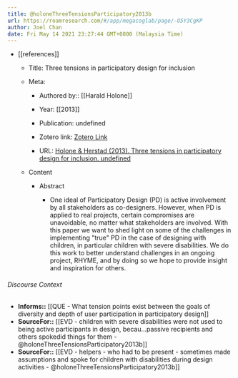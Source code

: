 ```yaml
---
title: @holoneThreeTensionsParticipatory2013b
url: https://roamresearch.com/#/app/megacoglab/page/-O5Y3CgKP
author: Joel Chan
date: Fri May 14 2021 23:27:44 GMT+0800 (Malaysia Time)
---
```


- [[references]]

    - Title: Three tensions in participatory design for inclusion

    - Meta:

        - Authored by:: [[Harald Holone]]

        - Year: [[2013]]

        - Publication: undefined

        - Zotero link: [Zotero Link](zotero://select/items/7_99KV8VTP)

        - URL: [Holone & Herstad (2013). Three tensions in participatory design for inclusion. undefined](https://doi.org/10.1145/2470654.2481401)

    - Content

        - Abstract

            - One ideal of Participatory Design (PD) is active involvement by all stakeholders as co-designers. However, when PD is applied to real projects, certain compromises are unavoidable, no matter what stakeholders are involved. With this paper we want to shed light on some of the challenges in implementing "true" PD in the case of designing with children, in particular children with severe disabilities. We do this work to better understand challenges in an ongoing project, RHYME, and by doing so we hope to provide insight and inspiration for others.

###### Discourse Context

- **Informs::** [[QUE - What tension points exist between the goals of diversity and depth of user participation in participatory design]]
- **SourceFor::** [[EVD - children with severe disabilities were not used to being active participants in design, becau...passive recipients and others spokedid things for them - @holoneThreeTensionsParticipatory2013b]]
- **SourceFor::** [[EVD - helpers - who had to be present - sometimes made assumptions and spoke for children with disabilities during design activities - @holoneThreeTensionsParticipatory2013b]]

